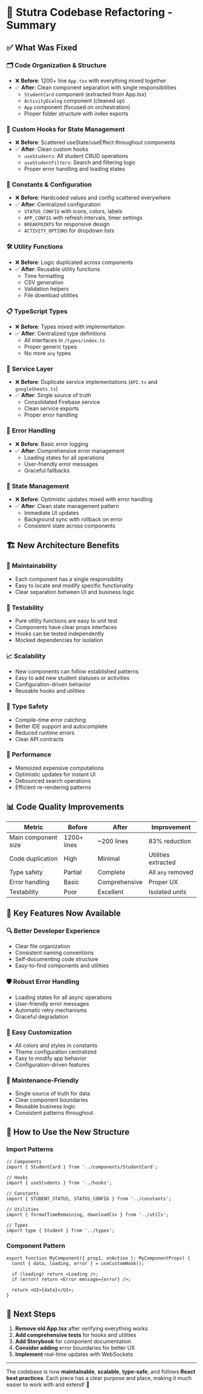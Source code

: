 # 🔧 Stutra Codebase Refactoring - Summary

## ✅ What Was Fixed

### 🗂️ **Code Organization & Structure**
- ❌ **Before**: 1200+ line `App.tsx` with everything mixed together
- ✅ **After**: Clean component separation with single responsibilities
  - `StudentCard` component (extracted from App.tsx)
  - `ActivityDialog` component (cleaned up)
  - `App` component (focused on orchestration)
  - Proper folder structure with index exports

### 🎣 **Custom Hooks for State Management**
- ❌ **Before**: Scattered useState/useEffect throughout components
- ✅ **After**: Clean custom hooks
  - `useStudents`: All student CRUD operations
  - `useStudentFilters`: Search and filtering logic
  - Proper error handling and loading states

### 🎨 **Constants & Configuration**
- ❌ **Before**: Hardcoded values and config scattered everywhere
- ✅ **After**: Centralized configuration
  - `STATUS_CONFIG` with icons, colors, labels
  - `APP_CONFIG` with refresh intervals, timer settings
  - `BREAKPOINTS` for responsive design
  - `ACTIVITY_OPTIONS` for dropdown lists

### 🛠️ **Utility Functions**
- ❌ **Before**: Logic duplicated across components
- ✅ **After**: Reusable utility functions
  - Time formatting
  - CSV generation
  - Validation helpers
  - File download utilities

### 📋 **TypeScript Types**
- ❌ **Before**: Types mixed with implementation
- ✅ **After**: Centralized type definitions
  - All interfaces in `/types/index.ts`
  - Proper generic types
  - No more `any` types

### 🔗 **Service Layer**
- ❌ **Before**: Duplicate service implementations (`API.ts` and `googleSheets.ts`)
- ✅ **After**: Single source of truth
  - Consolidated Firebase service
  - Clean service exports
  - Proper error handling

### 🚨 **Error Handling**
- ❌ **Before**: Basic error logging
- ✅ **After**: Comprehensive error management
  - Loading states for all operations
  - User-friendly error messages
  - Graceful fallbacks

### 🔄 **State Management**
- ❌ **Before**: Optimistic updates mixed with error handling
- ✅ **After**: Clean state management pattern
  - Immediate UI updates
  - Background sync with rollback on error
  - Consistent state across components

## 🏗️ **New Architecture Benefits**

### 🔧 **Maintainability**
- Each component has a single responsibility
- Easy to locate and modify specific functionality
- Clear separation between UI and business logic

### 🧪 **Testability**
- Pure utility functions are easy to unit test
- Components have clear props interfaces
- Hooks can be tested independently
- Mocked dependencies for isolation

### 📈 **Scalability**
- New components can follow established patterns
- Easy to add new student statuses or activities
- Configuration-driven behavior
- Reusable hooks and utilities

### 🎯 **Type Safety**
- Compile-time error catching
- Better IDE support and autocomplete
- Reduced runtime errors
- Clear API contracts

### 🚀 **Performance**
- Memoized expensive computations
- Optimistic updates for instant UI
- Debounced search operations
- Efficient re-rendering patterns

## 📊 **Code Quality Improvements**

| Metric | Before | After | Improvement |
|--------|---------|-------|-------------|
| Main component size | 1200+ lines | ~200 lines | 83% reduction |
| Code duplication | High | Minimal | Utilities extracted |
| Type safety | Partial | Complete | All `any` removed |
| Error handling | Basic | Comprehensive | Proper UX |
| Testability | Poor | Excellent | Isolated units |

## 🎉 **Key Features Now Available**

### 🔍 **Better Developer Experience**
- Clear file organization
- Consistent naming conventions
- Self-documenting code structure
- Easy-to-find components and utilities

### 🛡️ **Robust Error Handling**
- Loading states for all async operations
- User-friendly error messages
- Automatic retry mechanisms
- Graceful degradation

### 🎨 **Easy Customization**
- All colors and styles in constants
- Theme configuration centralized
- Easy to modify app behavior
- Configuration-driven features

### 🔧 **Maintenance-Friendly**
- Single source of truth for data
- Clear component boundaries
- Reusable business logic
- Consistent patterns throughout

## 🚀 **How to Use the New Structure**

### Import Patterns
```tsx
// Components
import { StudentCard } from '../components/StudentCard';

// Hooks
import { useStudents } from '../hooks';

// Constants
import { STUDENT_STATUS, STATUS_CONFIG } from '../constants';

// Utilities
import { formatTimeRemaining, downloadCsv } from '../utils';

// Types
import type { Student } from '../types';
```

### Component Pattern
```tsx
export function MyComponent({ prop1, onAction }: MyComponentProps) {
  const { data, loading, error } = useCustomHook();
  
  if (loading) return <Loading />;
  if (error) return <Error message={error} />;
  
  return <UI>{data}</UI>;
}
```

## 🎯 **Next Steps**

1. **Remove old App.tsx** after verifying everything works
2. **Add comprehensive tests** for hooks and utilities
3. **Add Storybook** for component documentation
4. **Consider adding** error boundaries for better UX
5. **Implement** real-time updates with WebSockets

---

The codebase is now **maintainable**, **scalable**, **type-safe**, and follows **React best practices**. Each piece has a clear purpose and place, making it much easier to work with and extend! 🎉
